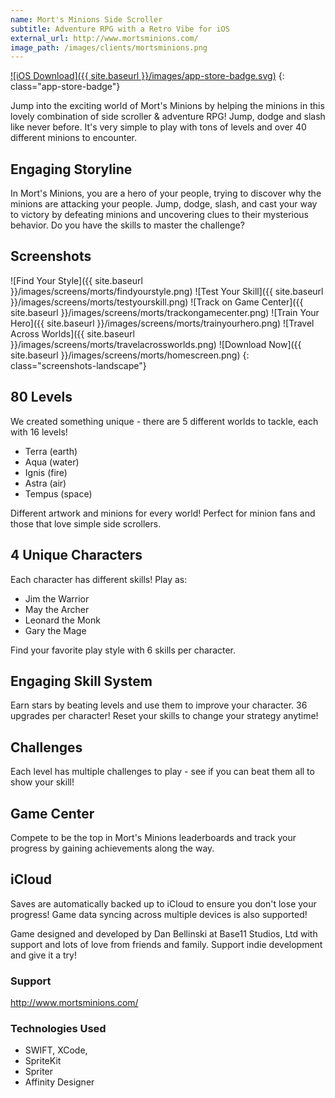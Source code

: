 ```yaml
---
name: Mort's Minions Side Scroller
subtitle: Adventure RPG with a Retro Vibe for iOS
external_url: http://www.mortsminions.com/
image_path: /images/clients/mortsminions.png
---
```


[![iOS Download]({{ site.baseurl }}/images/app-store-badge.svg)](https://itunes.apple.com/us/app/morts-minions-side-scroller-adventure-rpg/id1082229199?mt=8)
{: class="app-store-badge"}

Jump into the exciting world of Mort's Minions by helping the minions in this lovely combination of side scroller & adventure RPG! Jump, dodge and slash like never before. It's very simple to play with tons of levels and over 40 different minions to encounter.

## Engaging Storyline

In Mort's Minions, you are a hero of your people, trying to discover why the minions are attacking your people. Jump, dodge, slash, and cast your way to victory by defeating minions and uncovering clues to their mysterious behavior. Do you have the skills to master the challenge?

## Screenshots

![Find Your Style]({{ site.baseurl }}/images/screens/morts/findyourstyle.png)
![Test Your Skill]({{ site.baseurl }}/images/screens/morts/testyourskill.png)
![Track on Game Center]({{ site.baseurl }}/images/screens/morts/trackongamecenter.png)
![Train Your Hero]({{ site.baseurl }}/images/screens/morts/trainyourhero.png)
![Travel Across Worlds]({{ site.baseurl }}/images/screens/morts/travelacrossworlds.png)
![Download Now]({{ site.baseurl }}/images/screens/morts/homescreen.png)
{: class="screenshots-landscape"}

## 80 Levels
We created something unique - there are 5 different worlds to tackle, each with 16 levels! 
* Terra (earth)
* Aqua (water)
* Ignis (fire)
* Astra (air)
* Tempus (space)

Different artwork and minions for every world! Perfect for minion fans and those that love simple side scrollers.

## 4 Unique Characters
Each character has different skills! Play as:
* Jim the Warrior
* May the Archer 
* Leonard the Monk
* Gary the Mage

Find your favorite play style with 6 skills per character.

## Engaging Skill System
Earn stars by beating levels and use them to improve your character. 36 upgrades per character! Reset your skills to change your strategy anytime!

## Challenges
Each level has multiple challenges to play - see if you can beat them all to show your skill!

## Game Center
Compete to be the top in Mort's Minions leaderboards and track your progress by gaining achievements along the way.

## iCloud
Saves are automatically backed up to iCloud to ensure you don't lose your progress! Game data syncing across multiple devices is also supported!

Game designed and developed by Dan Bellinski at Base11 Studios, Ltd with support and lots of love from friends and family. Support indie development and give it a try!

### Support
http://www.mortsminions.com/

### Technologies Used

* SWIFT, XCode, 
* SpriteKit
* Spriter
* Affinity Designer
